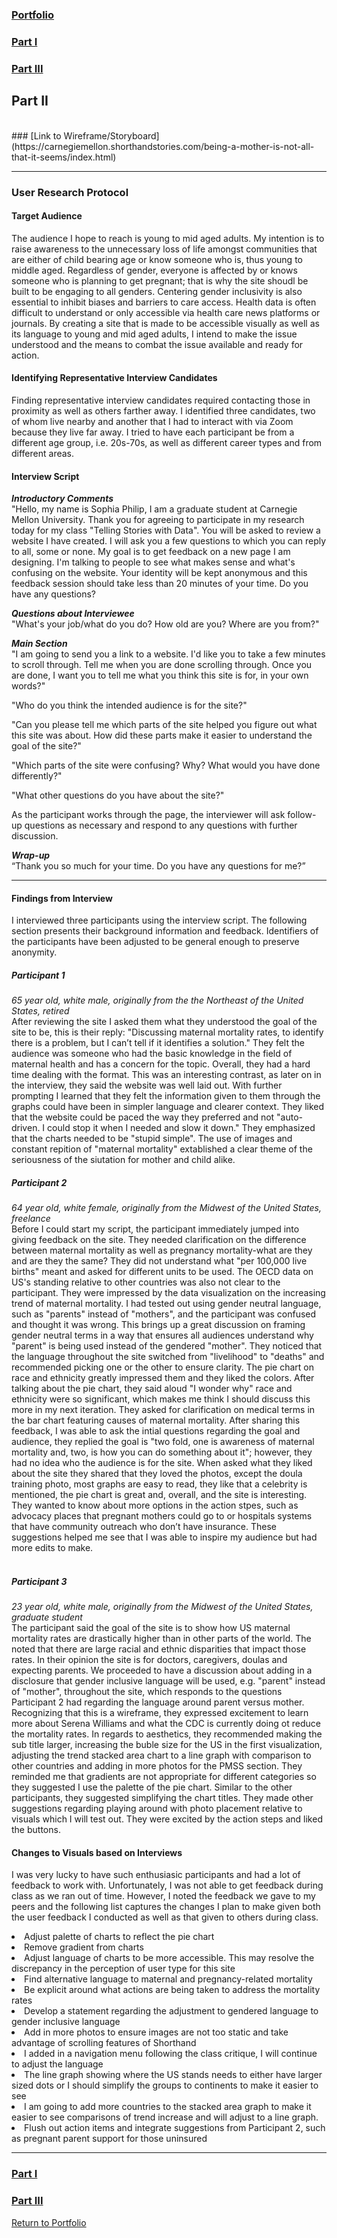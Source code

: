 ### [Portfolio](https://svp893.github.io/Philip-Portfolio/)
### [Part I](https://svp893.github.io/Philip-Portfolio/final_project_SophiaPhilip.html)
### [Part III](https://svp893.github.io/Philip-Portfolio/PartIII.html)
## Part II
<br>
### [Link to Wireframe/Storyboard](https://carnegiemellon.shorthandstories.com/being-a-mother-is-not-all-that-it-seems/index.html)

------------------------------------------

### User Research Protocol
#### Target Audience
The audience I hope to reach is young to mid aged adults. My intention is to raise awareness to the unnecessary loss of life amongst communities that are either of child bearing age or know someone who is, thus young to middle aged. Regardless of gender, everyone is affected by or knows someone who is planning to get pregnant; that is why the site shoudl be built to be engaging to all genders. Centering gender inclusivity is also essential to inhibit biases and barriers to care access. Health data is often difficult to understand or only accessible via health care news platforms or journals. By creating a site that is made to be accessible visually as well as its language to young and mid aged adults, I intend to make the issue understood and the means to combat the issue available and ready for action. 

#### Identifying Representative Interview Candidates
Finding representative interview candidates required contacting those in proximity as well as others farther away. I identified three candidates, two of whom live nearby and another that I had to interact with via Zoom because they live far away. I tried to have each participant be from a different age group, i.e. 20s-70s, as well as different career types and from different areas.  

#### Interview Script
***Introductory Comments***
<br> 
"Hello, my name is Sophia Philip, I am a graduate student at Carnegie Mellon University. Thank you for agreeing to participate in my research today for my class "Telling Stories with Data". You will be asked to review a website I have created. I will ask you a few questions to which you can reply to all, some or none. My goal is to get feedback on a new page I am designing. I'm talking to people to see what makes sense and what's confusing on the website. Your identity will be kept anonymous and this feedback session should take less than 20 minutes of your time. Do you have any questions?

***Questions about Interviewee***
<br>
"What's your job/what do you do? How old are you? Where are you from?"

***Main Section***
<br>
"I am going to send you a link to a website. I'd like you to take a few minutes to scroll through. Tell me when you are done scrolling through. Once you are done, I want you to tell me what you think this site is for, in your own words?"

"Who do you think the intended audience is for the site?"

"Can you please tell me which parts of the site helped you figure out what this site was about. How did these parts make it easier to understand the goal of the site?"

"Which parts of the site were confusing? Why? What would you have done differently?"

"What other questions do you have about the site?"

As the participant works through the page, the interviewer will ask follow-up questions as necessary and respond to any questions with further discussion.

***Wrap-up***
<br>
“Thank you so much for your time. Do you have any questions for me?”

-------------------------------------------

#### Findings from Interview 

I interviewed three participants using the interview script. The following section presents their background information and feedback. Identifiers of the participants have been adjusted to be general enough to preserve anonymity.
<br>
##### Participant 1 
*65 year old, white male, originally from the the Northeast of the United States, retired*
<br>
After reviewing the site I asked them what they understood the goal of the site to be, this is their reply: "Discussing maternal mortality rates, to identify there is a problem, but I can’t tell if it identifies a solution." They felt the audience was someone who had the basic knowledge in the field of maternal health and has a concern for the topic. Overall, they had a hard time dealing with the format. This was an interesting contrast, as later on in the interview, they said the website was well laid out. With further prompting I learned that they felt the information given to them through the graphs could have been in simpler language and clearer context. They liked that the website could be paced the way they preferred and not "auto-driven. I could stop it when I needed and slow it down." They emphasized that the charts needed to be "stupid simple". The use of images and constant repition of "maternal mortality" extablished a clear theme of the seriousness of the siutation for mother and child alike. 
<br>
##### Participant 2
*64 year old, white female, originally from the Midwest of the United States, freelance*
<br>
Before I could start my script, the participant immediately jumped into giving feedback on the site. They needed clarification on the difference between maternal mortality as well as pregnancy mortality-what are they and are they the same? They did not understand what "per 100,000 live births" meant and asked for different units to be used. The OECD data on US's standing relative to other countries was also not clear to the participant. They were impressed by the data visualization on the increasing trend of maternal mortality. I had tested out using gender neutral language, such as "parents" instead of "mothers", and the participant was confused and thought it was wrong. This brings up a great discussion on framing gender neutral terms in a way that ensures all audiences understand why "parent" is being used instead of the gendered "mother". They noticed that the language throughout the site switched from "livelihood" to "deaths" and recommended picking one or the other to ensure clarity. The pie chart on race and ethnicity greatly impressed them and they liked the colors. After talking about the pie chart, they said aloud "I wonder why" race and ethnicity were so significant, which makes me think I should discuss this more in my next iteration. They asked for clarification on medical terms in the bar chart featuring causes of maternal mortality. After sharing this feedback, I was able to ask the intial questions regarding the goal and audience, they replied the goal is "two fold, one is awareness of maternal mortality and, two, is how you can do something about it"; however, they had no idea who the audience is for the site. When asked what they liked about the site they shared that they loved the photos, except the doula training photo, most graphs are easy to read, they like that a celebrity is mentioned, the pie chart is great and, overall, and the site is interesting. They wanted to know about more options in the action stpes, such as advocacy places that pregnant mothers could go to or hospitals systems that have community outreach who don’t have insurance. These suggestions helped me see that I was able to inspire my audience but had more edits to make.  
<br>
##### Participant 3
*23 year old, white male, originally from the Midwest of the United States, graduate student*
<br>
The participant said the goal of the site is to show how US maternal mortality rates are drastically higher than in other parts of the world. The noted that there are large racial and ethnic disparities that impact those rates. In their opinion the site is for doctors, caregivers, doulas and expecting parents. We proceeded to have a discussion about adding in a disclosure that gender inclusive language will be used, e.g. "parent" instead of "mother", throughout the site, which responds to the questions Participant 2 had regarding the language around parent versus mother. Recognizing that this is a wireframe, they expressed excitement to learn more about Serena Williams and what the CDC is currently doing ot reduce the mortality rates. In regards to aesthetics, they recommended making the sub title larger, increasing the buble size for the US in the first visualization, adjusting the trend stacked area chart to a line graph with comparison to other countries and adding in more photos for the PMSS section. They reminded me that gradients are not appropriate for different categories so they suggested I use the palette of the pie chart. Similar to the other participants, they suggested simplifying the chart titles. They made other suggestions regarding playing around with photo placement relative to visuals which I will test out. They were excited by the action steps and liked the buttons. 
<br>
#### Changes to Visuals based on Interviews 

I was very lucky to have such enthusiasic participants and had a lot of feedback to work with. Unfortunately, I was not able to get feedback during class as we ran out of time. However, I noted the feedback we gave to my peers and the following list captures the changes I plan to make given both the user feedback I conducted as well as that given to others during class. 
<br>
<li> Adjust palette of charts to reflect the pie chart</li>
<li> Remove gradient from charts </li>
<li> Adjust language of charts to be more accessible. This may resolve the discrepancy in the perception of user type for this site </li>
<li> Find alternative language to maternal and pregnancy-related mortality </li>
<li> Be explicit around what actions are being taken to address the mortality rates </li>
<li> Develop a statement regarding the adjustment to gendered language to gender inclusive language </li>
<li> Add in more photos to ensure images are not too static and take advantage of scrolling features of Shorthand </li>
<li> I added in a navigation menu following the class critique, I will continue to adjust the language </li>
<li> The line graph showing where the US stands needs to either have larger sized dots or I should simplify the groups to continents to make it easier to see </li>
<li> I am going to add more countries to the stacked area graph to make it easier to see comparisons of trend increase and will adjust to a line graph. </li>
<li> Flush out action items and integrate suggestions from Participant 2, such as pregnant parent support for those uninsured </li>

----------------------------------------------------------------

### [Part I](https://svp893.github.io/Philip-Portfolio/final_project_SophiaPhilip.html)
### [Part III](https://svp893.github.io/Philip-Portfolio/PartIII.html)
[Return to Portfolio](https://svp893.github.io/Philip-Portfolio/)
